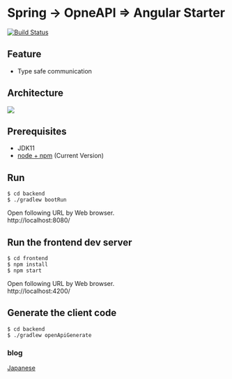 
# Spring -> OpneAPI => Angular Starter

[![Build Status](https://travis-ci.org/chibat/spring-openapi-angular-starter.svg?branch=master)](https://travis-ci.org/chibat/spring-openapi-angular-starter)

## Feature

* Type safe communication

## Architecture

<img src="https://docs.google.com/drawings/d/e/2PACX-1vSxXwLG6sgD4_NhSHS4cT3R2geZeDDz2lMDlSYnecIG77jE-Eu9KRdFYrLeMLV6LyBY6Ftft09APNHQ/pub?w=632&amp;h=367">

## Prerequisites

* JDK11
* [node + npm](https://nodejs.org/) (Current Version)

## Run

```
$ cd backend
$ ./gradlew bootRun
```

Open following URL by Web browser.  
http://localhost:8080/

## Run the frontend dev server

```
$ cd frontend
$ npm install
$ npm start
```

Open following URL by Web browser.  
http://localhost:4200/

## Generate the client code

```
$ cd backend
$ ./gradlew openApiGenerate
```

### blog

[Japanese](https://qiita.com/chibato/items/e4a748db12409b40c02f)
